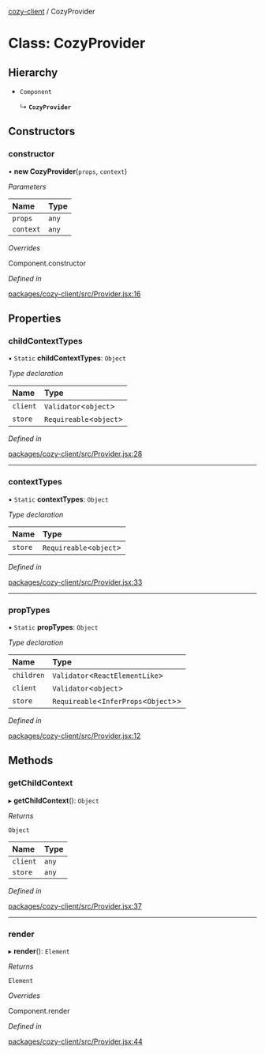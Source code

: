 [cozy-client](../README.md) / CozyProvider

# Class: CozyProvider

## Hierarchy

*   `Component`

    ↳ **`CozyProvider`**

## Constructors

### constructor

• **new CozyProvider**(`props`, `context`)

*Parameters*

| Name | Type |
| :------ | :------ |
| `props` | `any` |
| `context` | `any` |

*Overrides*

Component.constructor

*Defined in*

[packages/cozy-client/src/Provider.jsx:16](https://github.com/cozy/cozy-client/blob/master/packages/cozy-client/src/Provider.jsx#L16)

## Properties

### childContextTypes

▪ `Static` **childContextTypes**: `Object`

*Type declaration*

| Name | Type |
| :------ | :------ |
| `client` | `Validator`<`object`> |
| `store` | `Requireable`<`object`> |

*Defined in*

[packages/cozy-client/src/Provider.jsx:28](https://github.com/cozy/cozy-client/blob/master/packages/cozy-client/src/Provider.jsx#L28)

***

### contextTypes

▪ `Static` **contextTypes**: `Object`

*Type declaration*

| Name | Type |
| :------ | :------ |
| `store` | `Requireable`<`object`> |

*Defined in*

[packages/cozy-client/src/Provider.jsx:33](https://github.com/cozy/cozy-client/blob/master/packages/cozy-client/src/Provider.jsx#L33)

***

### propTypes

▪ `Static` **propTypes**: `Object`

*Type declaration*

| Name | Type |
| :------ | :------ |
| `children` | `Validator`<`ReactElementLike`> |
| `client` | `Validator`<`object`> |
| `store` | `Requireable`<`InferProps`<`Object`>> |

*Defined in*

[packages/cozy-client/src/Provider.jsx:12](https://github.com/cozy/cozy-client/blob/master/packages/cozy-client/src/Provider.jsx#L12)

## Methods

### getChildContext

▸ **getChildContext**(): `Object`

*Returns*

`Object`

| Name | Type |
| :------ | :------ |
| `client` | `any` |
| `store` | `any` |

*Defined in*

[packages/cozy-client/src/Provider.jsx:37](https://github.com/cozy/cozy-client/blob/master/packages/cozy-client/src/Provider.jsx#L37)

***

### render

▸ **render**(): `Element`

*Returns*

`Element`

*Overrides*

Component.render

*Defined in*

[packages/cozy-client/src/Provider.jsx:44](https://github.com/cozy/cozy-client/blob/master/packages/cozy-client/src/Provider.jsx#L44)
